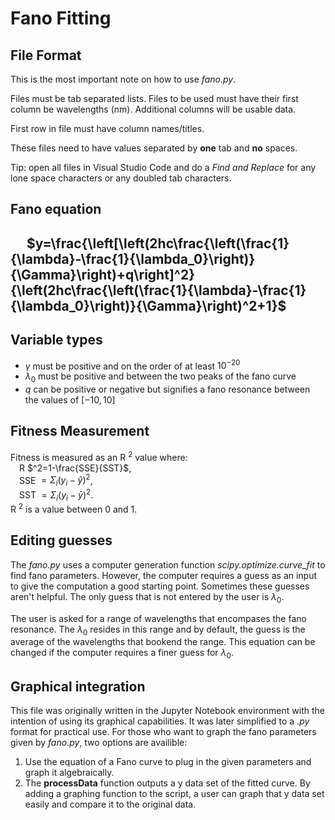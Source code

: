 # Fano Fitting

## File Format
This is the most important note on how to use *fano.py*.

Files must be tab separated lists. Files to be used must have their first column be wavelengths (nm). Additional columns will be usable data. 

First row in file must have column names/titles.

These files need to have values separated by **one** tab and **no** spaces.

Tip: open all files in Visual Studio Code and do a *Find and Replace* for any lone space characters or any doubled tab characters.

## Fano equation
## &emsp; $y=\frac{\left[\left(2hc\frac{\left(\frac{1}{\lambda}-\frac{1}{\lambda_0}\right)}{\Gamma}\right)+q\right]^2}{\left(2hc\frac{\left(\frac{1}{\lambda}-\frac{1}{\lambda_0}\right)}{\Gamma}\right)^2+1}$

## Variable types
* $\gamma$ must be positive and on the order of at least $10^{-20}$
* $\lambda_{0}$ must be positive and between the two peaks of the fano curve
* $q$ can be positive or negative but signifies a fano resonance between the values of $[-10,10]$ 

## Fitness Measurement
Fitness is measured as an R $^2$ value where:\
&emsp;R $^2=1-\frac{SSE}{SST}$,\
&emsp;SSE $=\Sigma_i(y_i-\hat{y})^2$,\
&emsp;SST $=\Sigma_i(y_i-\bar{y})^2$.\
R $^2$ is a value between 0 and 1.

## Editing guesses
The *fano.py* uses a computer generation function *scipy.optimize.curve_fit* to find fano parameters. However, the computer requires a guess as an input to give the computation a good starting point. Sometimes these guesses aren't helpful. The only guess that is not entered by the user is $\lambda_{0}$.

The user is asked for a range of wavelengths that encompases the fano resonance. The $\lambda_{0}$ resides in this range and by default, the guess is the average of the wavelengths that bookend the range. This equation can be changed if the computer requires a finer guess for $\lambda_{0}$.

## Graphical integration
This file was originally written in the Jupyter Notebook environment with the intention of using its graphical capabilities. It was later simplified to a *.py* format for practical use. For those who want to graph the fano parameters given by *fano.py*, two options are availible:
1.  Use the equation of a Fano curve to plug in the given parameters and graph it algebraically.
2.  The **processData** function outputs a y data set of the fitted curve. By adding a graphing function to the script, a user can graph that y data set easily and compare it to the original data.
